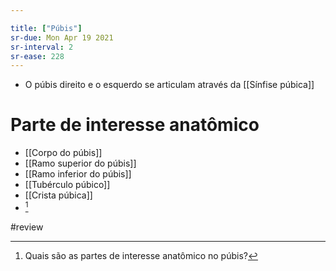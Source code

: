 ```yaml
---

title: ["Púbis"]
sr-due: Mon Apr 19 2021
sr-interval: 2
sr-ease: 228
---
```


+ O púbis direito e o esquerdo se articulam através da [[Sínfise púbica]]

# Parte de interesse anatômico
+ [[Corpo do púbis]]
+ [[Ramo superior do púbis]]
+ [[Ramo inferior do púbis]]
+ [[Tubérculo púbico]]
+ [[Crista púbica]]
+ [^6250]

[^6250]: Quais são as partes de interesse anatômico no púbis?


#review 
